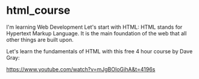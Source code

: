# html_course

I'm learning Web Development
Let's start with HTML:
HTML stands for Hypertext Markup Language. It is the main foundation of the web that all other things are built upon.

Let's learn the fundamentals of HTML with this free 4 hour course by Dave Gray:

https://www.youtube.com/watch?v=mJgBOIoGihA&t=4196s

